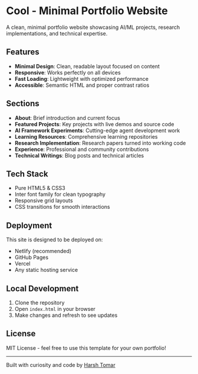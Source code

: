 # Cool - Minimal Portfolio Website

A clean, minimal portfolio website showcasing AI/ML projects, research implementations, and technical expertise.

## Features

- **Minimal Design**: Clean, readable layout focused on content
- **Responsive**: Works perfectly on all devices
- **Fast Loading**: Lightweight with optimized performance
- **Accessible**: Semantic HTML and proper contrast ratios

## Sections

- **About**: Brief introduction and current focus
- **Featured Projects**: Key projects with live demos and source code
- **AI Framework Experiments**: Cutting-edge agent development work
- **Learning Resources**: Comprehensive learning repositories
- **Research Implementation**: Research papers turned into working code
- **Experience**: Professional and community contributions
- **Technical Writings**: Blog posts and technical articles

## Tech Stack

- Pure HTML5 & CSS3
- Inter font family for clean typography
- Responsive grid layouts
- CSS transitions for smooth interactions

## Deployment

This site is designed to be deployed on:
- Netlify (recommended)
- GitHub Pages
- Vercel
- Any static hosting service

## Local Development

1. Clone the repository
2. Open `index.html` in your browser
3. Make changes and refresh to see updates

## License

MIT License - feel free to use this template for your own portfolio!

---

Built with curiosity and code by [Harsh Tomar](https://github.com/HarshTomar1234)
